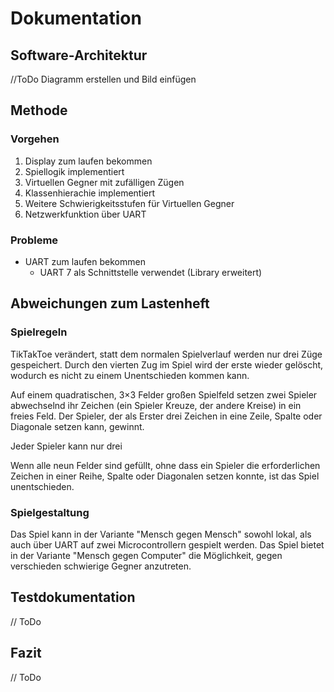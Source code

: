 # Dokumentation
## Software-Architektur
//ToDo Diagramm erstellen und Bild einfügen

## Methode
### Vorgehen
1. Display zum laufen bekommen
2. Spiellogik implementiert
3. Virtuellen Gegner mit zufälligen Zügen
4. Klassenhierachie implementiert
5. Weitere Schwierigkeitsstufen für Virtuellen Gegner
6. Netzwerkfunktion über UART

### Probleme
- UART zum laufen bekommen
	- UART 7 als Schnittstelle verwendet (Library erweitert)
## Abweichungen zum Lastenheft
### Spielregeln
TikTakToe verändert, statt dem normalen Spielverlauf werden nur drei Züge gespeichert. Durch den vierten Zug im Spiel wird der erste wieder gelöscht, wodurch es nicht zu einem Unentschieden kommen kann.

Auf einem quadratischen, 3×3 Felder großen Spielfeld setzen zwei Spieler abwechselnd ihr Zeichen (ein Spieler Kreuze, der andere Kreise) in ein freies Feld. Der Spieler, der als Erster drei Zeichen in eine Zeile, Spalte oder Diagonale setzen kann, gewinnt. 

Jeder Spieler kann nur drei

Wenn alle neun Felder sind gefüllt, ohne dass ein Spieler die erforderlichen Zeichen in einer Reihe, Spalte oder Diagonalen setzen konnte, ist das Spiel unentschieden.

### Spielgestaltung
Das Spiel kann in der Variante "Mensch gegen Mensch" sowohl lokal, als auch über UART auf zwei Microcontrollern gespielt werden.
Das Spiel bietet in der Variante "Mensch gegen Computer" die Möglichkeit, gegen verschieden schwierige Gegner anzutreten.

## Testdokumentation
// ToDo


## Fazit
// ToDo
